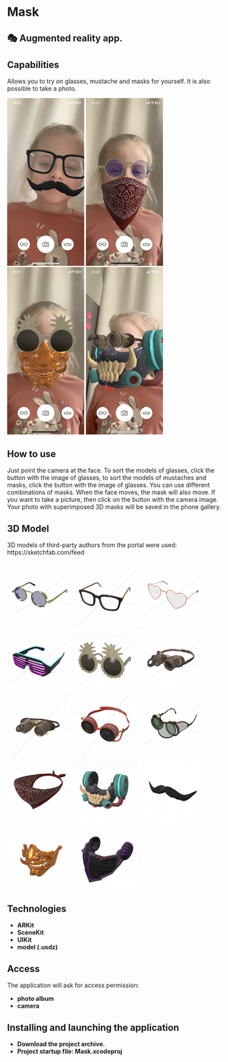 # Mask

## 🎭 Augmented reality app. 

## Capabilities
<p> Allows you to try on glasses, mustache and masks for yourself. It is also possible to take a photo. </p>

<p>
 <img style="width: 180px;" src="https://github.com/NovikovaOlga/novikovaolga/blob/main/Other/Mask/screen1.PNG">
 <img style="width: 180px;" src="https://github.com/NovikovaOlga/novikovaolga/blob/main/Other/Mask/screen2.PNG">
 <img style="width: 180px;" src="https://github.com/NovikovaOlga/novikovaolga/blob/main/Other/Mask/screen3.PNG">
 <img style="width: 180px;" src="https://github.com/NovikovaOlga/novikovaolga/blob/main/Other/Mask/screen4.PNG"> 
<p>
 
## How to use
<p>
 Just point the camera at the face. To sort the models of glasses, click the button with the image of glasses, to sort the models of mustaches and masks, click the button with the image of glasses. You can use different combinations of masks. When the face moves, the mask will also move. If you want to take a picture, then click on the button with the camera image. Your photo with superimposed 3D masks will be saved in the phone gallery.
<p>
  
## 3D Model
<p> 3D models of third-party authors from the portal were used: https://sketchfab.com/feed <p> 
 
<p>
 <img style="width: 150px;" src="https://github.com/NovikovaOlga/novikovaolga/blob/main/Other/Mask/mask1.png"> 
 <img style="width: 150px;" src="https://github.com/NovikovaOlga/novikovaolga/blob/main/Other/Mask/mask2.png"> 
 <img style="width: 150px;" src="https://github.com/NovikovaOlga/novikovaolga/blob/main/Other/Mask/mask3.png"> 
 <img style="width: 150px;" src="https://github.com/NovikovaOlga/novikovaolga/blob/main/Other/Mask/mask4.png"> 
 <img style="width: 150px;" src="https://github.com/NovikovaOlga/novikovaolga/blob/main/Other/Mask/mask5.png"> 
 <img style="width: 150px;" src="https://github.com/NovikovaOlga/novikovaolga/blob/main/Other/Mask/mask6.png"> 
 <img style="width: 150px;" src="https://github.com/NovikovaOlga/novikovaolga/blob/main/Other/Mask/mask7.png"> 
 <img style="width: 150px;" src="https://github.com/NovikovaOlga/novikovaolga/blob/main/Other/Mask/mask8.png"> 
 <img style="width: 150px;" src="https://github.com/NovikovaOlga/novikovaolga/blob/main/Other/Mask/mask9.png"> 
 <img style="width: 150px;" src="https://github.com/NovikovaOlga/novikovaolga/blob/main/Other/Mask/mask10.png"> 
 <img style="width: 150px;" src="https://github.com/NovikovaOlga/novikovaolga/blob/main/Other/Mask/mask11.png"> 
 <img style="width: 150px;" src="https://github.com/NovikovaOlga/novikovaolga/blob/main/Other/Mask/mask12.png"> 
 <img style="width: 150px;" src="https://github.com/NovikovaOlga/novikovaolga/blob/main/Other/Mask/mask13.png"> 
 <img style="width: 150px;" src="https://github.com/NovikovaOlga/novikovaolga/blob/main/Other/Mask/mask14.png"> 
<p>

## Technologies
 - **ARKit**
 - **SceneKit**
 - **UIKit**
 - **model (.usdz)**
 
## Access
The application will ask for access permission:
- **photo album**
- **camera**
 
## Installing and launching the application
- **Download the project archive.** 
- **Project startup file: Mask.xcodeproj** 

